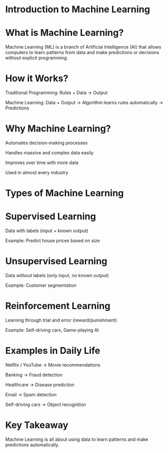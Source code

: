  # Introduction to Machine Learning
# What is Machine Learning?
Machine Learning (ML) is a branch of Artificial Intelligence (AI) that allows computers to learn patterns from data and make predictions or decisions without explicit programming.

# How it Works?
Traditional Programming: Rules + Data → Output

Machine Learning: Data + Output → Algorithm learns rules automatically → Predictions

# Why Machine Learning?
Automates decision-making processes

Handles massive and complex data easily

Improves over time with more data

Used in almost every industry

# Types of Machine Learning
# Supervised Learning

Data with labels (input + known output)

Example: Predict house prices based on size

# Unsupervised Learning

Data without labels (only input, no known output)

Example: Customer segmentation

# Reinforcement Learning

Learning through trial and error (reward/punishment)

Example: Self-driving cars, Game-playing AI

# Examples in Daily Life
Netflix / YouTube → Movie recommendations

Banking → Fraud detection

Healthcare → Disease prediction

Email → Spam detection

Self-driving cars → Object recognition

# Key Takeaway
Machine Learning is all about using data to learn patterns and make predictions automatically.